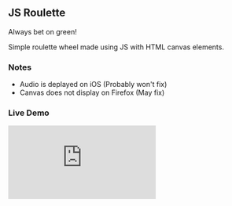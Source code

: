 ## JS Roulette

Always bet on green!

Simple roulette wheel made using JS with HTML canvas elements. 

### Notes
- Audio is deplayed on iOS (Probably won't fix)
- Canvas does not display on Firefox (May fix)


### Live Demo
![blear.co/roulette](https://blear.co/roulette/roulette.html)